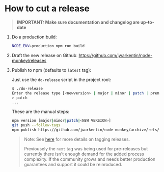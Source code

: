 # How to cut a release

> **IMPORTANT: Make sure documentation and changelog are up-to-date**

1. Do a production build:

    ```sh
    NODE_ENV=production npm run build
    ```

2. Draft the new release on Github: <https://github.com/jwarkentin/node-monkey/releases>

3. Publish to npm (defaults to `latest` tag):

    Just use the `do-release` script in the project root:

    ```sh
    $ ./do-release
    Enter the release type [<newversion> | major | minor | patch | premajor | preminor | prepatch | prerelease | from-git]
    > patch
    ...
    ```

    These are the manual steps:

    ```sh
    npm version [major|minor|patch|<NEW VERSION>]
    git push --follow-tags
    npm publish https://github.com/jwarkentin/node-monkey/archive/refs/tags/v<NEW VERSION>.tar.gz
    ```

    > Note: See [here](https://jbavari.github.io/blog/2015/10/16/using-npm-tags/) for more details on tagging releases.
    >
    > Previousely the `next` tag was being used for pre-releases but currently there isn't enough demand for the added process complexity. If the community grows and needs better production guarantees and support it could be reinroduced.
